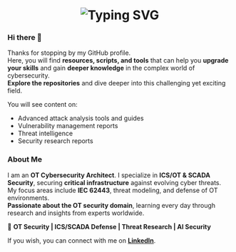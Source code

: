 

<h1 align="center">
  <img src="https://readme-typing-svg.herokuapp.com?font=Fira+Code&size=28&duration=3000&pause=1000&color=FF0000&center=true&vCenter=true&width=700&lines=Welcome+to+Dark+Raver's+Corner" alt="Typing SVG" />
</h1>

### Hi there 👋
Thanks for stopping by my GitHub profile.  
Here, you will find **resources, scripts, and tools** that can help you **upgrade your skills** and gain **deeper knowledge** in the complex world of cybersecurity.  
**Explore the repositories** and dive deeper into this challenging yet exciting field.  

You will see content on:  
- Advanced attack analysis tools and guides  
- Vulnerability management reports  
- Threat intelligence  
- Security research reports  

### About Me
I am an **OT Cybersecurity Architect**. I specialize in **ICS/OT & SCADA Security**, securing **critical infrastructure** against evolving cyber threats.  
My focus areas include **IEC 62443**, threat modeling, and defense of OT environments.  
**Passionate about the OT security domain**, learning every day through research and insights from experts worldwide.  

🔹 **OT Security | ICS/SCADA Defense | Threat Research | AI Security**

If you wish, you can connect with me on [**LinkedIn**](https://www.linkedin.com/in/asmz/).


<!--
**asmz23/asmz23** is a ✨ _special_ ✨ repository because its `README.md` (this file) appears on your GitHub profile.

Here are some ideas to get you started:

- 🔭 I’m currently working on ...
- 🌱 I’m currently learning ...
- 👯 I’m looking to collaborate on ...
- 🤔 I’m looking for help with ...
- 💬 Ask me about ...
- 📫 How to reach me: ...
- 😄 Pronouns: ...
- ⚡ Fun fact: ...
-->
